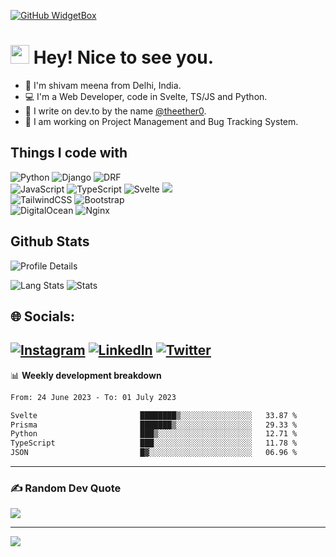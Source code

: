 
[![GitHub WidgetBox](https://github-widgetbox.vercel.app/api/profile?username=theetherGit&data=followers,repositories,stars,commits&theme=nautilus)](https://github.com/theetherGit/)

<h1><img src="https://emojis.slackmojis.com/emojis/images/1531849430/4246/blob-sunglasses.gif?1531849430" width="30"/> Hey! Nice to see you.</h1>

- :open_hands: I'm shivam meena from Delhi, India.
- :computer: I'm a Web Developer, code in Svelte, TS/JS and Python.
- :pencil: I write on dev.to by the name [@theether0](https://dev.to/theether0).
- :bell: I am working on Project Management and Bug Tracking System.

<h2>Things I code with</h2>
<p> 
  <img alt="Python" src="https://img.shields.io/badge/python-3670A0?logo=python&logoColor=ffdd54" />
  <img alt="Django" src="https://img.shields.io/badge/django-%23092E20.svg?logo=django&logoColor=white" />
  <img alt="DRF" src="https://img.shields.io/badge/DJANGO-REST-ff1709?logo=django&logoColor=white&color=ff1709&labelColor=gray" />
  <br>
  <img alt="JavaScript" src="https://img.shields.io/badge/javascript-%23323330.svg?logo=javascript&logoColor=%23F7DF1E" />
  <img alt="TypeScript" src="https://img.shields.io/badge/typescript-%23007ACC.svg?logo=typescript&logoColor=white" />
  <img alt="Svelte" src="https://img.shields.io/badge/svelte-%23f1413d.svg?logo=svelte&logoColor=white" />
  <img alt"D3JS" src="https://img.shields.io/badge/chart.js-F5788D.svg?logo=chart.js&logoColor=white" />
  <br>
  <img alt="TailwindCSS" src="https://img.shields.io/badge/tailwindcss-%2338B2AC.svg?logo=tailwind-css&logoColor=white" />
  <img alt="Bootstrap" src="https://img.shields.io/badge/bootstrap-%23563D7C.svg?logo=bootstrap&logoColor=white" />
  <br>
  <img alt="DigitalOcean" src="https://img.shields.io/badge/DigitalOcean-%230167ff.svg?logo=digitalOcean&logoColor=white" />
  <img alt="Nginx" src="https://img.shields.io/badge/nginx-%23009639.svg?logo=nginx&logoColor=white" />
</p>
<h2> Github Stats </h2>
<p> 
  <img alt="Profile Details" src="http://github-profile-summary-cards.vercel.app/api/cards/profile-details?username=theetherGit&theme=tokyonight" />
</p>
<p> 
  <img alt="Lang Stats" src="http://github-profile-summary-cards.vercel.app/api/cards/repos-per-language?username=theetherGit&theme=tokyonight" />
  <img alt="Stats" src="http://github-profile-summary-cards.vercel.app/api/cards/stats?username=theetherGit&theme=tokyonight" />
</p>

## 🌐 Socials:
[![Instagram](https://img.shields.io/badge/Instagram-%23E4405F.svg?logo=Instagram&logoColor=white)](https://instagram.com/theether0) [![LinkedIn](https://img.shields.io/badge/LinkedIn-%230077B5.svg?logo=linkedin&logoColor=white)](https://linkedin.com/in/theethero) [![Twitter](https://img.shields.io/badge/Twitter-%231DA1F2.svg?logo=Twitter&logoColor=white)](https://twitter.com/theether0) 
-------

📊 **Weekly development breakdown**
<!--START_SECTION:waka-->

```txt
From: 24 June 2023 - To: 01 July 2023

Svelte                       ████████▒░░░░░░░░░░░░░░░░   33.87 %
Prisma                       ███████▒░░░░░░░░░░░░░░░░░   29.33 %
Python                       ███▒░░░░░░░░░░░░░░░░░░░░░   12.71 %
TypeScript                   ███░░░░░░░░░░░░░░░░░░░░░░   11.78 %
JSON                         █▓░░░░░░░░░░░░░░░░░░░░░░░   06.96 %
```

<!--END_SECTION:waka-->

-------

### ✍️ Random Dev Quote
![](https://quotes-github-readme.vercel.app/api?type=horizontal&theme=radical)

---
[![](https://visitcount.itsvg.in/api?id=theetherGit&icon=0&color=0)](https://theether.in)

